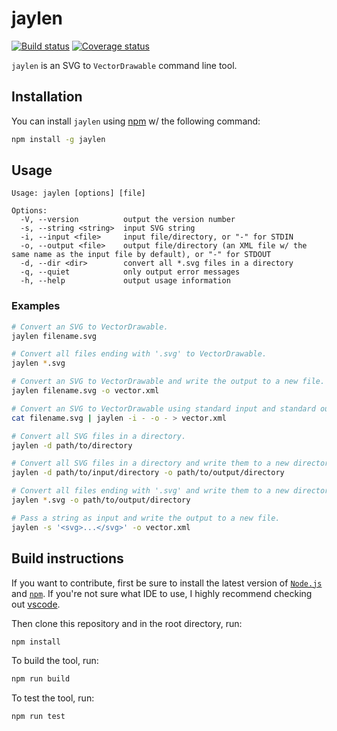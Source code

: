 # jaylen

[![Build status][travis-badge]][travis-badge-url]
[![Coverage status][coveralls-badge]][coveralls-badge-url]

`jaylen` is an SVG to `VectorDrawable` command line tool.

## Installation

You can install `jaylen` using [npm][npm] w/ the following command:

```sh
npm install -g jaylen
```

## Usage

```text
Usage: jaylen [options] [file]

Options:
  -V, --version          output the version number
  -s, --string <string>  input SVG string
  -i, --input <file>     input file/directory, or "-" for STDIN
  -o, --output <file>    output file/directory (an XML file w/ the same name as the input file by default), or "-" for STDOUT
  -d, --dir <dir>        convert all *.svg files in a directory
  -q, --quiet            only output error messages
  -h, --help             output usage information
```

### Examples

```sh
# Convert an SVG to VectorDrawable.
jaylen filename.svg

# Convert all files ending with '.svg' to VectorDrawable.
jaylen *.svg

# Convert an SVG to VectorDrawable and write the output to a new file.
jaylen filename.svg -o vector.xml

# Convert an SVG to VectorDrawable using standard input and standard output.
cat filename.svg | jaylen -i - -o - > vector.xml

# Convert all SVG files in a directory.
jaylen -d path/to/directory

# Convert all SVG files in a directory and write them to a new directory.
jaylen -d path/to/input/directory -o path/to/output/directory

# Convert all files ending with '.svg' and write them to a new directory.
jaylen *.svg -o path/to/output/directory

# Pass a string as input and write the output to a new file.
jaylen -s '<svg>...</svg>' -o vector.xml
```

## Build instructions

If you want to contribute, first be sure to install the latest version of
[`Node.js`](https://nodejs.org/) and [`npm`](https://www.npmjs.com/).
If you're not sure what IDE to use, I highly recommend checking out
[vscode][vscode].

Then clone this repository and in the root directory, run:

```sh
npm install
```

To build the tool, run:

```sh
npm run build
```

To test the tool, run:

```sh
npm run test
```

  [travis-badge]: https://travis-ci.org/alexjlockwood/jaylen.svg?branch=master
  [travis-badge-url]: https://travis-ci.org/alexjlockwood/jaylen
  [coveralls-badge]: https://coveralls.io/repos/github/alexjlockwood/jaylen/badge.svg?branch=master
  [coveralls-badge-url]: https://coveralls.io/github/alexjlockwood/jaylen?branch=master
  [npm-badge]: https://badge.fury.io/js/jaylen.svg
  [npm-badge-url]: https://www.npmjs.com/package/jaylen
  [vscode]: https://code.visualstudio.com/
  [npm]: https://www.npmjs.com/get-npm
